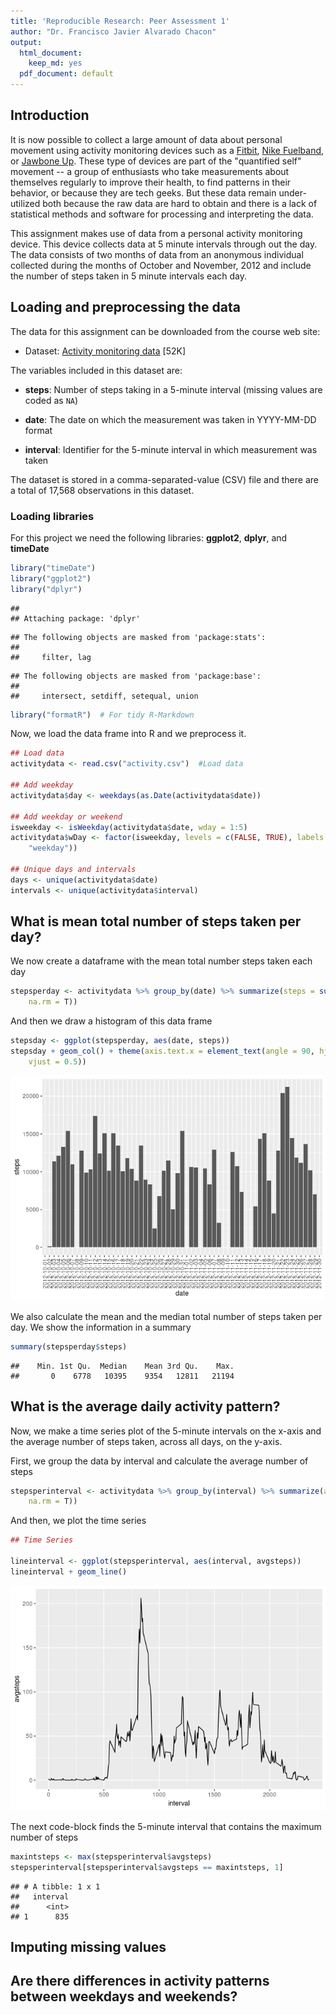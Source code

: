 ```yaml
---
title: 'Reproducible Research: Peer Assessment 1'
author: "Dr. Francisco Javier Alvarado Chacon"
output:
  html_document:
    keep_md: yes
  pdf_document: default
---
```




## Introduction

It is now possible to collect a large amount of data about personal
movement using activity monitoring devices such as a
[Fitbit](http://www.fitbit.com), [Nike
Fuelband](http://www.nike.com/us/en_us/c/nikeplus-fuelband), or
[Jawbone Up](https://jawbone.com/up). These type of devices are part of
the "quantified self" movement -- a group of enthusiasts who take
measurements about themselves regularly to improve their health, to
find patterns in their behavior, or because they are tech geeks. But
these data remain under-utilized both because the raw data are hard to
obtain and there is a lack of statistical methods and software for
processing and interpreting the data.

This assignment makes use of data from a personal activity monitoring
device. This device collects data at 5 minute intervals through out the
day. The data consists of two months of data from an anonymous
individual collected during the months of October and November, 2012
and include the number of steps taken in 5 minute intervals each day.

## Loading and preprocessing the data

The data for this assignment can be downloaded from the course web
site:

* Dataset: [Activity monitoring data](https://d396qusza40orc.cloudfront.net/repdata%2Fdata%2Factivity.zip) [52K]

The variables included in this dataset are:

* **steps**: Number of steps taking in a 5-minute interval (missing
    values are coded as `NA`)

* **date**: The date on which the measurement was taken in YYYY-MM-DD
    format

* **interval**: Identifier for the 5-minute interval in which
    measurement was taken

The dataset is stored in a comma-separated-value (CSV) file and there
are a total of 17,568 observations in this
dataset.

### Loading libraries

For this project we need the following libraries: **ggplot2**, **dplyr**, and **timeDate**


```r
library("timeDate")
library("ggplot2")
library("dplyr")
```

```
## 
## Attaching package: 'dplyr'
```

```
## The following objects are masked from 'package:stats':
## 
##     filter, lag
```

```
## The following objects are masked from 'package:base':
## 
##     intersect, setdiff, setequal, union
```

```r
library("formatR")  # For tidy R-Markdown
```

Now, we load the data frame into R and we preprocess it.


```r
## Load data
activitydata <- read.csv("activity.csv")  #Load data

## Add weekday
activitydata$day <- weekdays(as.Date(activitydata$date))

## Add weekday or weekend
isweekday <- isWeekday(activitydata$date, wday = 1:5)
activitydata$wDay <- factor(isweekday, levels = c(FALSE, TRUE), labels = c("weekend", 
    "weekday"))

## Unique days and intervals
days <- unique(activitydata$date)
intervals <- unique(activitydata$interval)
```
## What is mean total number of steps taken per day?

We now create a dataframe with the mean total number steps taken each day


```r
stepsperday <- activitydata %>% group_by(date) %>% summarize(steps = sum(steps, 
    na.rm = T))
```

And then we draw a histogram of this data frame


```r
stepsday <- ggplot(stepsperday, aes(date, steps))
stepsday + geom_col() + theme(axis.text.x = element_text(angle = 90, hjust = 1, 
    vjust = 0.5))
```

![](PA1_FJA_files/figure-html/unnamed-chunk-4-1.png)<!-- -->

We also calculate the mean and the median total number of steps taken per day. We show the information in a summary


```r
summary(stepsperday$steps)
```

```
##    Min. 1st Qu.  Median    Mean 3rd Qu.    Max. 
##       0    6778   10395    9354   12811   21194
```

## What is the average daily activity pattern?

Now, we make a time series plot of the 5-minute intervals on the x-axis and the average number of steps taken, across all days, on the y-axis.

First, we group the data by interval and calculate the average number of steps


```r
stepsperinterval <- activitydata %>% group_by(interval) %>% summarize(avgsteps = mean(steps, 
    na.rm = T))
```

And then, we plot the time series

```r
## Time Series

lineinterval <- ggplot(stepsperinterval, aes(interval, avgsteps))
lineinterval + geom_line()
```

![](PA1_FJA_files/figure-html/unnamed-chunk-7-1.png)<!-- -->

The next code-block finds the 5-minute interval that contains the maximum number of steps


```r
maxintsteps <- max(stepsperinterval$avgsteps)
stepsperinterval[stepsperinterval$avgsteps == maxintsteps, 1]
```

```
## # A tibble: 1 x 1
##   interval
##      <int>
## 1      835
```

## Imputing missing values



## Are there differences in activity patterns between weekdays and weekends?
